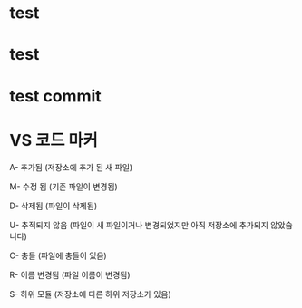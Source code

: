 # test
# test
# test commit


# VS 코드 마커 
A- 추가됨 (저장소에 추가 된 새 파일)

M- 수정 됨 (기존 파일이 변경됨)

D- 삭제됨 (파일이 삭제됨)

U- 추적되지 않음 (파일이 새 파일이거나 변경되었지만 아직 저장소에 추가되지 않았습니다)

C- 충돌 (파일에 충돌이 있음)

R- 이름 변경됨 (파일 이름이 변경됨)

S- 하위 모듈 (저장소에 다른 하위 저장소가 있음)